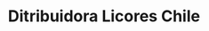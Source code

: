---
title: "Ditribuidora Licores Chile"
url: /nunoa/ditribuidora-licores-chile/
shop: Spirituosen
---